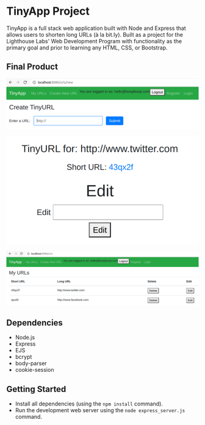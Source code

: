 # TinyApp Project

TinyApp is a full stack web application built with Node and Express that allows users to shorten long URLs (à la bit.ly). Built as a project for the Lighthouse Labs' Web Development Program with functionality as the primary goal and prior to learning any HTML, CSS, or Bootstrap.

## Final Product

!["Screenshot of the New URLs page"](https://github.com/FemmeSTEMGem/tinyapp/blob/main/docs/new-urls-page.PNG?raw=true)

!["Screenshot of the Tiny URL page"](https://github.com/FemmeSTEMGem/tinyapp/blob/main/docs/tiny-url-page.PNG?raw=true)

!["Screenshot of the URLs page"](https://github.com/FemmeSTEMGem/tinyapp/blob/main/docs/urls-page.PNG?raw=true)

## Dependencies

- Node.js
- Express
- EJS
- bcrypt
- body-parser
- cookie-session

## Getting Started

- Install all dependencies (using the `npm install` command).
- Run the development web server using the `node express_server.js` command.